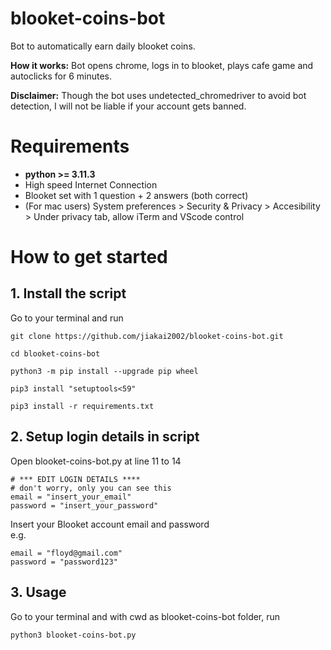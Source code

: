# blooket-coins-bot

Bot to automatically earn daily blooket coins.<br>

**How it works:** Bot opens chrome, logs in to blooket, plays cafe game and autoclicks for 6 minutes.<br>

**Disclaimer:** Though the bot uses undetected_chromedriver to avoid bot detection, I will not be liable if your account gets banned.

# Requirements
* **python >= 3.11.3**
* High speed Internet Connection
* Blooket set with 1 question + 2 answers (both correct)
* (For mac users) System preferences > Security & Privacy > Accesibility > Under privacy tab, allow iTerm and VScode control

# How to get started
## 1. Install the script
Go to your terminal and run<br>

```
git clone https://github.com/jiakai2002/blooket-coins-bot.git
```

```
cd blooket-coins-bot
```

```
python3 -m pip install --upgrade pip wheel
```

```
pip3 install "setuptools<59"
```

```
pip3 install -r requirements.txt
```

## 2. Setup login details in script
Open blooket-coins-bot.py at line 11 to 14

```
# *** EDIT LOGIN DETAILS ****
# don't worry, only you can see this
email = "insert_your_email"
password = "insert_your_password"
```

Insert your Blooket account email and password<br>
e.g.
```
email = "floyd@gmail.com"
password = "password123"
```

## 3. Usage
Go to your terminal and with cwd as blooket-coins-bot folder, run

```
python3 blooket-coins-bot.py
```

